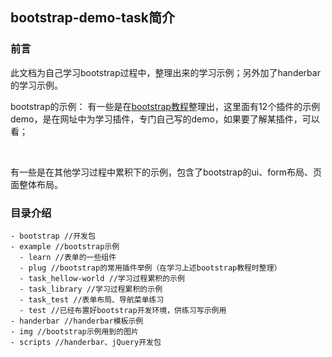 ## bootstrap-demo-task简介 ##

### 前言

此文档为自己学习bootstrap过程中，整理出来的学习示例；另外加了handerbar的学习示例。


bootstrap的示例：
有一些是在[bootstrap教程](http://www.runoob.com/bootstrap/bootstrap-tutorial.html)整理出，这里面有12个插件的示例demo，是在网址中为学习插件，专门自己写的demo，如果要了解某插件，可以看；

<br>

有一些是在其他学习过程中累积下的示例，包含了bootstrap的ui、form布局、页面整体布局。

### 目录介绍

```
- bootstrap //开发包
- example //bootstrap示例
  - learn //表单的一些组件
  - plug //bootstrap的常用插件举例（在学习上述bootstrap教程时整理）
  - task_hellow-world //学习过程累积的示例
  - task_library //学习过程累积的示例
  - task_test //表单布局、导航菜单练习
  - test //已经布置好bootstrap开发环境，供练习写示例用
- handerbar //handerbar模板示例
- img //bootstrap示例用到的图片
- scripts //handerbar、jQuery开发包

```